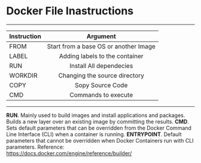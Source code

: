 # Docker File Inastructions  

***
| Instruction | Argument |  
|:-----|:------:|  
|FROM       |    Start from a base OS or another Image  |
|LABEL      |    Adding labels to the container    |
|RUN        |    Install All dependecies      |
|WORKDIR    |    Changing the source directory    |
|COPY       |    Sopy Source Code    |
|CMD        |    Commands to execute    |
*** 

**RUN**. Mainly used to build images and install applications and packages. Builds a new layer over an existing image by committing the results.
**CMD**. Sets default parameters that can be overridden from the Docker Command Line Interface (CLI) when a container is running.
**ENTRYPOINT**. Default parameters that cannot be overridden when Docker Containers run with CLI parameters. 
Reference:  
https://docs.docker.com/engine/reference/builder/  